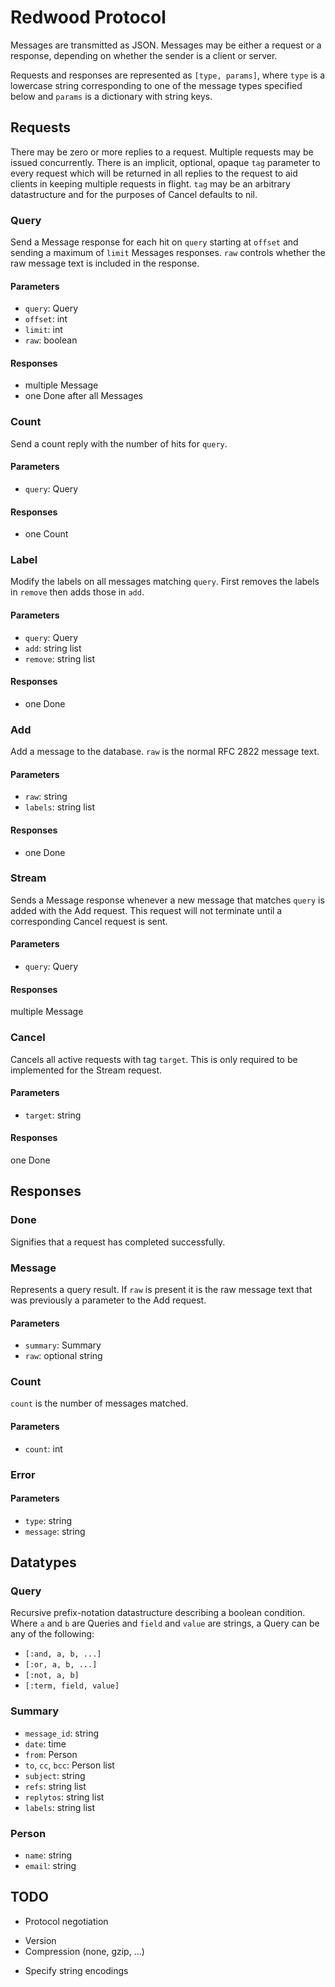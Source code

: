 Redwood Protocol
================

Messages are transmitted as JSON. Messages may be either a request or a
response, depending on whether the sender is a client or server.

Requests and responses are represented as `[type, params]`, where `type`
is a lowercase string corresponding to one of the message types specified
below and `params` is a dictionary with string keys.

Requests
--------

There may be zero or more replies to a request. Multiple requests may be
issued concurrently. There is an implicit, optional, opaque `tag` parameter to
every request which will be returned in all replies to the request to
aid clients in keeping multiple requests in flight. `tag` may be an
arbitrary datastructure and for the purposes of Cancel defaults to nil.

### Query
Send a Message response for each hit on `query` starting at `offset`
and sending a maximum of `limit` Messages responses. `raw` controls
whether the raw message text is included in the response.

#### Parameters
*   `query`: Query
*   `offset`: int
*   `limit`: int
*   `raw`: boolean

#### Responses
*   multiple Message
*   one Done after all Messages


### Count
Send a count reply with the number of hits for `query`.

#### Parameters
*   `query`: Query

#### Responses
*   one Count


### Label
Modify the labels on all messages matching `query`. First removes the
labels in `remove` then adds those in `add`.

#### Parameters
*   `query`: Query
*   `add`: string list
*   `remove`: string list

#### Responses
*   one Done


### Add
Add a message to the database. `raw` is the normal RFC 2822 message text.

#### Parameters
*   `raw`: string
*   `labels`: string list

#### Responses
*   one Done


### Stream
Sends a Message response whenever a new message that matches `query` is
added with the Add request. This request will not terminate until a
corresponding Cancel request is sent.

#### Parameters
*   `query`: Query

#### Responses
multiple Message


### Cancel
Cancels all active requests with tag `target`. This is only required to
be implemented for the Stream request.

#### Parameters
*   `target`: string

#### Responses
one Done



Responses
---------

### Done
Signifies that a request has completed successfully.


### Message
Represents a query result. If `raw` is present it is the raw message
text that was previously a parameter to the Add request.

#### Parameters
*   `summary`: Summary
*   `raw`: optional string


### Count
`count` is the number of messages matched.

#### Parameters
*   `count`: int


### Error

#### Parameters
*   `type`: string
*   `message`: string



Datatypes
---------

### Query
Recursive prefix-notation datastructure describing a boolean condition.
Where `a` and `b` are Queries and `field` and `value` are strings, a
Query can be any of the following:

*   `[:and, a, b, ...]`
*   `[:or, a, b, ...]`
*   `[:not, a, b]`
*   `[:term, field, value]`


### Summary
*   `message_id`: string
*   `date`: time
*   `from`: Person
*   `to`, `cc`, `bcc`: Person list
*   `subject`: string
*   `refs`: string list
*   `replytos`: string list
*   `labels`: string list


### Person
*   `name`: string
*   `email`: string


TODO
----

*   Protocol negotiation
   -   Version
   -   Compression (none, gzip, ...)
*   Specify string encodings
